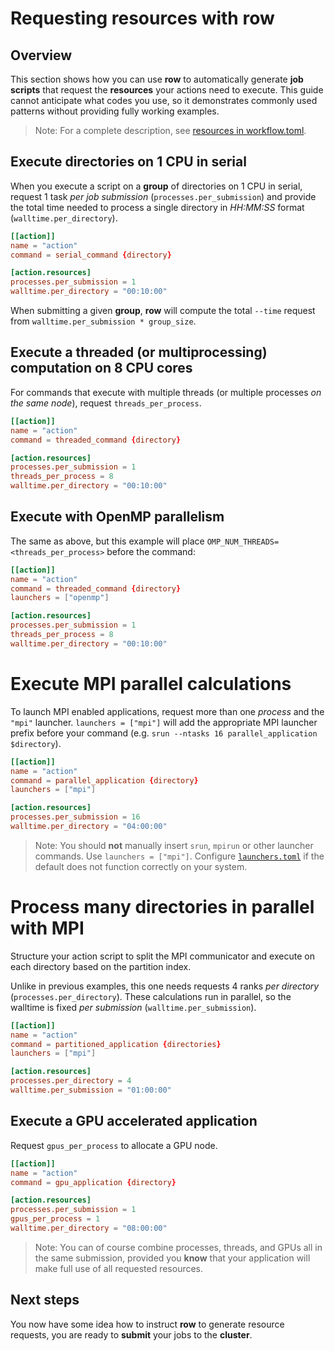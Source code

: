 # Requesting resources with row

## Overview

This section shows how you can use **row** to automatically generate **job scripts**
that request the **resources** your actions need to execute. This guide cannot
anticipate what codes you use, so it demonstrates commonly used patterns without
providing fully working examples.

> Note: For a complete description, see
[resources in workflow.toml](../../workflow/action/resources.md).

## Execute directories on 1 CPU in serial

When you execute a script on a **group** of directories on 1 CPU in serial, request 1
task *per job submission* (`processes.per_submission`) and provide the total time needed
to process a single directory in *HH:MM:SS* format (`walltime.per_directory`).

```toml
[[action]]
name = "action"
command = serial_command {directory}

[action.resources]
processes.per_submission = 1
walltime.per_directory = "00:10:00"
```

When submitting a given **group**, **row** will compute the total `--time` request
from `walltime.per_submission * group_size`.

## Execute a threaded (or multiprocessing) computation on 8 CPU cores

For commands that execute with multiple threads (or multiple processes *on the same
node*), request `threads_per_process`.

```toml
[[action]]
name = "action"
command = threaded_command {directory}

[action.resources]
processes.per_submission = 1
threads_per_process = 8
walltime.per_directory = "00:10:00"
```

## Execute with OpenMP parallelism

The same as above, but this example will place `OMP_NUM_THREADS=<threads_per_process>`
before the command:

```toml
[[action]]
name = "action"
command = threaded_command {directory}
launchers = ["openmp"]

[action.resources]
processes.per_submission = 1
threads_per_process = 8
walltime.per_directory = "00:10:00"
```


# Execute MPI parallel calculations

To launch MPI enabled applications, request more than one *process* and the
`"mpi"` launcher. `launchers = ["mpi"]` will add the appropriate MPI launcher prefix
before your command (e.g. `srun --ntasks 16 parallel_application $directory`).

```toml
[[action]]
name = "action"
command = parallel_application {directory}
launchers = ["mpi"]

[action.resources]
processes.per_submission = 16
walltime.per_directory = "04:00:00"
```

> Note: You should **not** manually insert `srun`, `mpirun` or other launcher commands.
> Use `launchers = ["mpi"]`. Configure [`launchers.toml`](../../launchers/index.md)
> if the default does not function correctly on your system.

# Process many directories in parallel with MPI

Structure your action script to split the MPI communicator and execute on each directory
based on the partition index.

Unlike in previous examples, this one needs requests 4 ranks *per directory*
(`processes.per_directory`). These calculations run in parallel, so the walltime is
fixed *per submission* (`walltime.per_submission`).
```toml
[[action]]
name = "action"
command = partitioned_application {directories}
launchers = ["mpi"]

[action.resources]
processes.per_directory = 4
walltime.per_submission = "01:00:00"
```

## Execute a GPU accelerated application

Request `gpus_per_process` to allocate a GPU node.

```toml
[[action]]
name = "action"
command = gpu_application {directory}

[action.resources]
processes.per_submission = 1
gpus_per_process = 1
walltime.per_directory = "08:00:00"
```

> Note: You can of course combine processes, threads, and GPUs all in the same
> submission, provided you **know** that your application will make full use of all
> requested resources.

## Next steps

You now have some idea how to instruct **row** to generate resource requests, you are
ready to **submit** your jobs to the **cluster**.
